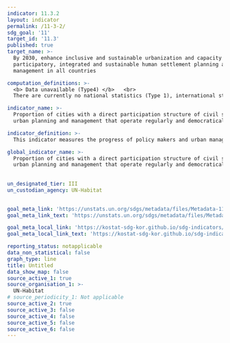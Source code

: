 ```yaml
---
indicator: 11.3.2
layout: indicator
permalink: /11-3-2/
sdg_goal: '11'
target_id: '11.3'
published: true
target_name: >-
  By 2030, enhance inclusive and sustainable urbanization and capacity for
  participatory, integrated and sustainable human settlement planning and
  management in all countries

computation_definitions: >-
  <b> Data unavailable (Type4) </b>   <br>
  There are currently no national statistics (Type 1), international statistics (Type 2), or alternative national statistics (Type 3) available. The Data of Type 1, type 2, or type 3 can be also included in case of temporary unavailability.

indicator_name: >-
  Proportion of cities with a direct participation structure of civil society in
  urban planning and management that operate regularly and democratically

indicator_definition: >-
  This indicator measures the progress of policy makers and urban managers and planners to integrate resident and civil society participation in urban planning and management at various levels.  

global_indicator_name: >-
  Proportion of cities with a direct participation structure of civil society in
  urban planning and management that operate regularly and democratically
  
  
un_designated_tier: III
un_custodian_agency: UN-Habitat

  
goal_meta_link: 'https://unstats.un.org/sdgs/metadata/files/Metadata-11-03-02.pdf'
goal_meta_link_text: 'https://unstats.un.org/sdgs/metadata/files/Metadata-11-03-02.pdf'

goal_meta_local_link: 'https://kostat-sdg-kor.github.io/sdg-indicators/public/data/Metadata-11-03-02_ENG.pdf'
goal_meta_local_link_text: 'https://kostat-sdg-kor.github.io/sdg-indicators/public/data/Metadata-11-03-02_ENG.pdf'

reporting_status: notapplicable
data_non_statistical: false
graph_type: line
title: Untitled
data_show_map: false
source_active_1: true
source_organisation_1: >-
  UN-Habitat
# source_periodicity_1: Not applicable
source_active_2: true
source_active_3: false
source_active_4: false
source_active_5: false
source_active_6: false
---
```

